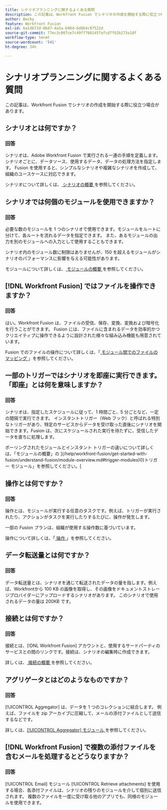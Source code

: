 ```yaml
---
title: シナリオプランニングに関するよくある質問
description: この記事は、Workfront Fusion でシナリオの作成を開始する際に役立つ場合があります。
author: Becky
feature: Workfront Fusion
exl-id: 6a1d672d-0bd7-4a3a-b96d-6d8b4c97522d
source-git-commit: 77ec3c007ce7c49ff760145fafcd7f62b273a18f
workflow-type: tm+mt
source-wordcount: '541'
ht-degree: 34%

---
```


# シナリオプランニングに関するよくある質問

この記事は、Workfront Fusion でシナリオの作成を開始する際に役立つ場合があります。

## シナリオとは何ですか？

### 回答

シナリオは、Adobe Workfront Fusion で実行される一連の手順を定義します。 シナリオごとに、データソース、使用するデータ、データの処理方法を指定します。 Fusion を使用すると、シンプルなシナリオや複雑なシナリオを作成して、組織のユースケースに対応できます。

シナリオについて詳しくは、[ シナリオの概要 ](/help/workfront-fusion/get-started-with-fusion/understand-fusion/scenario-overview.md) を参照してください。

## シナリオでは何個のモジュールを使用できますか？

### 回答

必要な数のモジュールを 1 つのシナリオで使用できます。モジュールをルートに分けて、各ルートを流れるデータを指定できます。 また、あるモジュールの出力を別のモジュールへの入力として使用することもできます。

シナリオ内のモジュール数に制限はありませんが、150 を超えるモジュールがシナリオのパフォーマンスに影響を与える可能性があります。

モジュールについて詳しくは、[ モジュールの概要 ](/help/workfront-fusion/get-started-with-fusion/understand-fusion/module-overview.md) を参照してください。

## [!DNL Workfront Fusion] ではファイルを操作できますか？

### 回答

はい。Workfront Fusion は、ファイルの受信、保存、変換、変換および暗号化を行うことができます。 Fusion には、ファイルに含まれるデータを効率的かつクリエイティブに操作できるように設計された様々な組み込み機能も用意されています。

Fusion でのファイルの操作について詳しくは、「[ モジュール間でのファイルのマッピング ](/help/workfront-fusion/create-scenarios/map-data/map-files.md)」を参照してください。

## 一部のトリガーではシナリオを即座に実行できます。「即座」とは何を意味しますか？

### 回答

シナリオは、指定したスケジュールに従って、1 時間ごと、5 分ごとなど、一定の間隔で実行できます。 インスタントトリガー（Web フック）と呼ばれる特別なトリガーがあり、特定のサービスからデータを受け取った直後にシナリオを開始できます。Fusion は、次にスケジュールされた実行を待たずに、受信したデータを直ちに処理します。

ポーリングされたモジュールとインスタント トリガーの違いについて詳しくは、「モジュールの概要」の ](/help/workfront-fusion/get-started-with-fusion/understand-fusion/module-overview.md#trigger-modules)0}トリガー モジュール」を参照してください。[

## 操作とは何ですか？

### 回答

操作とは、モジュールが実行する任意のタスクです。例えば、トリガーが実行されたり、アクションがタスクを実行したりするたびに、操作が発生します。

一部の Fusion プランは、組織が使用する操作数に基づいています。

操作について詳しくは、「[ 操作 ](/help/workfront-fusion/set-up-and-manage-workfront-fusion/licensing-operations-overview/operations-in-workfront-fusion.md)」を参照してください。

## データ転送量とは何ですか？

### 回答

データ転送量とは、シナリオを通じて転送されたデータの量を指します。例えば、Workfrontから 100 KB の画像を取得し、その画像をドキュメントストレージプロバイダーにアップロードするシナリオがあります。 このシナリオで使用されるデータの量は 200KB です。

## 接続とは何ですか？

### 回答

接続とは、[!DNL Workfront Fusion] アカウントと、使用するサードパーティのサービスとの間のリンクです。接続は、シナリオの編集時に作成できます。

詳しくは、[ 接続の概要 ](/help/workfront-fusion/get-started-with-fusion/understand-fusion/connection-overview.md) を参照してください。

## アグリゲータとはどのようなものですか？

### 回答

[!UICONTROL Aggregator] は、データを 1 つのコレクションに結合します。 例えば、ファイルを zip アーカイブに圧縮して、メールの添付ファイルとして送信するなどです。

詳しくは、[[!UICONTROL Aggregator] モジュール ](/help/workfront-fusion/references/modules/aggregator-module.md) を参照してください。

## [!DNL Workfront Fusion] で複数の添付ファイルを含むメールを処理するとどうなりますか？

### 回答

[!UICONTROL Email] モジュール [!UICONTROL Retrieve attachments] を使用する場合、各添付ファイルは、シナリオの残りのモジュールを介して個別に送信されます。 複数のファイルを一度に受け取る他のアプリでも、同様のモジュールを使用できます。
